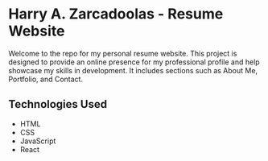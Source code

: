 # Harry A. Zarcadoolas - Resume Website

Welcome to the repo for my personal resume website. This project is designed to provide an online presence for my professional profile and help showcase my skills in development. It includes sections such as About Me, Portfolio, and Contact.

## Technologies Used

- HTML
- CSS
- JavaScript
- React
